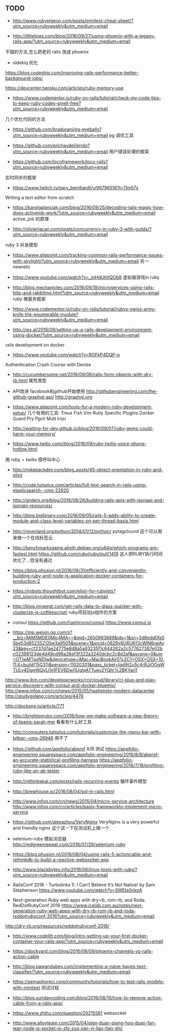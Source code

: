 TODO
-----



* http://www.rubypigeon.com/posts/minitest-cheat-sheet/?utm_source=rubyweekly&utm_medium=email

* http://littlelines.com/blog/2016/09/27/using-phoenix-with-a-legagy-rails-app/?utm_source=rubyweekly&utm_medium=email

不错的方法,怎么把老的 rails 改成 phoenix

* sidekiq 优化

https://blog.codeship.com/improving-rails-performance-better-background-jobs/

https://devcenter.heroku.com/articles/ruby-memory-use



* https://www.codementor.io/ruby-on-rails/tutorial/check-my-code-tips-to-keep-ruby-codes-smell-free?utm_source=rubyweekly&utm_medium=email

几个优化代码的方法

* https://github.com/bradurani/pg-eyeballs?utm_source=rubyweekly&utm_medium=email
pg 调优工具

* https://github.com/erichaydel/errdo?utm_source=rubyweekly&utm_medium=email
用户错误处理的框架

* https://github.com/locoframework/loco-rails?utm_source=rubyweekly&utm_medium=email

实时同步的框架

* https://www.twitch.tv/gary_bernhardt/v/90796516?t=11m57s

Writing a text editor from scratch

* https://karolgalanciak.com/blog/2016/09/25/decoding-rails-magic-how-does-activejob-work/?utm_source=rubyweekly&utm_medium=email
active_job 的原理

* http://olivierlacan.com/posts/concurrency-in-ruby-3-with-guilds/?utm_source=rubyweekly&utm_medium=email

ruby 3 并发模型

* https://www.sitepoint.com/tracking-common-rails-performance-issues-with-skylight/?utm_source=rubyweekly&utm_medium=email
另一newrelic
* https://www.youtube.com/watch?v=_mHdUhVQOb8  虚拟器游戏in ruby 
* http://blog.mechanicles.com/2016/09/19/microservices-using-rails-http-and-rabbitmq.html?utm_source=rubyweekly&utm_medium=email
ruby 微服务框架

* https://www.codementor.io/ruby-on-rails/tutorial/rubys-swiss-army-knife-the-enumerable-module?utm_source=rubyweekly&utm_medium=email

* http://jes.al/2016/09/setting-up-a-rails-development-environment-using-docker/?utm_source=rubyweekly&utm_medium=email

rails development on docker


* https://www.youtube.com/watch?v=RGFkP4DQP-g

Authentication Crash Course with Devise


* http://cucumbersome.net/2016/09/06/rails-form-objects-with-dry-rb.html 属性类型

* API改进 facebook和github开始使用
http://githubengineering.com/the-github-graphql-api/
http://graphql.org


* https://www.sitepoint.com/tools-for-a-modern-ruby-development-setup/
几个有用的工具:
Tmux
Fish
Vim
  Ruby Specific Plugins
Docker
Guard
Pry
Pgcli
Mutt
Irssi

* http://waiting-for-dev.github.io/blog/2016/09/07/ruby-gems-could-harm-your-memory/

* https://www.twilio.com//blog/2016/09/ruby-twilio-voice-phone-hotline.html

用 ruby + twilio 搭呼叫中心

* http://mikepackdev.com/blog_posts/45-object-orientation-in-ruby-and-elixir

* http://code.tutsplus.com/articles/full-text-search-in-rails-using-elasticsearch--cms-22920

* http://girders.org/blog/2016/08/26/building-rails-apis-with-jsonapi-and-jsonapi-resources/

* http://blog.bigbinary.com/2016/09/05/rails-5-adds-ability-to-create-module-and-class-level-variables-on-per-thread-basis.html

* http://reverland.org/python/2014/01/12/python/ pytagclound
这个可以用来做一个在线标签云

* http://benchmarksgame.alioth.debian.org/u64q/which-programs-are-fastest.html
  https://github.com/ruby/ruby/pull/1419
  这人把RUBY执行时间优化了...但没有通过
* https://blog.phusion.nl/2016/08/31/efficiently-and-conveniently-building-ruby-and-node-js-application-docker-containers-for-production-2

* https://robots.thoughtbot.com/elixir-for-rubyists?utm_source=rubyweekly&utm_medium=email

* http://blog.nrowegt.com/get-rails-data-to-glass-quicker-with-clusterize-js-coffeescript/ ruby项目加js组件的方案
* consul
https://github.com/hashicorp/consul
https://www.consul.io
* https://mp.weixin.qq.com/s?__biz=MjM5MDE0Mjc4MA==&mid=2650993889&idx=1&sn=3d8edd0fa55be53d85235212be3a9505&scene=1&srcid=0829y6U6UKf3cWlN6raiAv23&key=cf237d7ae24775e8d8a5a93235f1c644262a2c577627387e02bc02398123de4d49cd96a26ef3f322a3240dcbc2c8d2af&ascene=0&uin=OTIwMTgxNDIw&devicetype=iMac+MacBookAir5%2C1+OSX+OSX+10.11.6+build(15G31)&version=11020201&pass_ticket=Iqd9t2u5c4rRJjOOqWTULy4DgmNQyLi1n1FEV6Dwl1UglqATTuev2YQhr%2BKYarl1


http://www.ibm.com/developerworks/cn/cloud/library/cl-plug-and-play-service-discovery-with-consul-and-docker-bluemix/
http://www.infoq.com/cn/news/2015/05/hashimoto-modern-datacenter
http://studygolang.com/articles/4476

http://dockone.io/article/771


* http://brightonruby.com/2016/how-we-make-software-a-new-theory-of-teams-sarah-mei 看看有什么好工具

* http://computers.tutsplus.com/tutorials/customize-the-menu-bar-with-bitbar--cms-26946
用不了
* https://github.com/appfolio/abprof A/B 测试
https://appfolio-engineering.squarespace.com/appfolio-engineering/2016/8/8/abprof-an-accurate-statistical-profiling-harness
https://appfolio-engineering.squarespace.com/appfolio-engineering/2016/7/18/profiling-ruby-like-an-ab-tester

* http://nithinbekal.com/posts/rails-recurring-events 循环事件模型

* http://brewhouse.io/2016/08/04/sql-in-rails.html

* http://www.infoq.com/cn/news/2015/04/micro-service-architecture
http://www.infoq.com/cn/articles/basis-frameworkto-implement-micro-service

* https://github.com/alexazhou/VeryNginx VeryNginx is a very powerful and friendly nginx
这个试一下在测试机上搞一个

* selenium-ruby 模拟浏览器
http://redgreenrepeat.com/2016/07/29/selenium-ruby


* https://blog.phusion.nl/2016/08/04/using-rails-5-actioncable-and-rethinkdb-to-build-a-reactive-websocket-app

* http://www.blackbytes.info/2016/06/linux-tools-with-ruby/?utm_source=rubyweekly&utm_medium=email

* RailsConf 2016 - Turbolinks 5: I Can’t Believe It’s Not Native! by Sam Stephenson
https://www.youtube.com/watch?v=SWEts0rlezA

* Next-generation Ruby web apps with dry-rb, rom-rb, and Roda: RedDotRubyConf 2016
https://www.icelab.com.au/notes/next-generation-ruby-web-apps-with-dry-rb-rom-rb-and-roda-reddotrubyconf-2016?utm_source=rubyweekly&utm_medium=email

http://dry-rb.org/resources/reddotrubyconf-2016/

* http://www.codelitt.com/blog/intro-setting-up-your-first-docker-container-your-rails-app/?utm_source=rubyweekly&utm_medium=email


* https://dockyard.com/blog/2016/08/09/phoenix-channels-vs-rails-action-cable

* http://blog.pawandubey.com/implementing-a-naive-bayes-text-classifier/?utm_source=rubyweekly&utm_medium=email

* https://semaphoreci.com/community/tutorials/how-to-test-rails-models-with-minitest 测试过程

* http://blog.sundaycoding.com/blog/2016/08/10/how-to-remove-action-cable-from-a-rails-app/

* https://www.zhihu.com/question/20215561 websocket

* http://www.alloyteam.com/2015/04/qian-duan-qiang-hou-duan-fan-wan-node-js-socket-io-zhi-zuo-jian-yi-liao-tian-shi/
